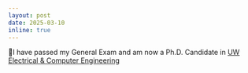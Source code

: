 ```yaml
---
layout: post
date: 2025-03-10
inline: true
---
```


🎉I have passed my General Exam and am now a Ph.D. Candidate in [UW Electrical & Computer Engineering](https://www.ece.uw.edu)


